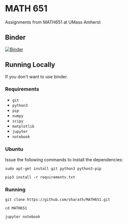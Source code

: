 # MATH 651

Assignments from MATH651 at UMass Amherst

## Binder

[![Binder](https://mybinder.org/badge.svg)](https://mybinder.org/v2/gh/sharath/MATH651/master)


## Running Locally

If you don't want to use binder.

### Requirements
  - `git`
  - `python3`
  - `pip`
  - `numpy`
  - `scipy`
  - `matplotlib`
  - `jupyter`
  - `notebook`

### Ubuntu
Issue the following commands to install the dependencies:

`sudo apt-get install git python3 python3-pip`

`pip3 install -r requirements.txt`

### Running

`git clone https://github.com/sharath/MATH651.git`

`cd MATH651`

`jupyter notebook`
